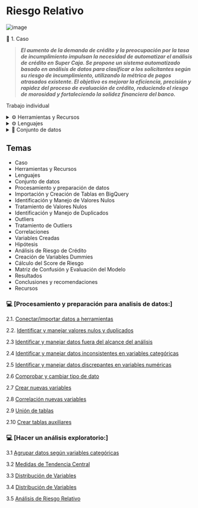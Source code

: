 # Riesgo Relativo 

![image](https://github.com/user-attachments/assets/922cdf74-97d5-42ad-ac81-3a5eb2269efc)

📝 1. Caso

>***El aumento de la demanda de crédito y la preocupación por la tasa de incumplimiento impulsan la necesidad de automatizar el análisis de crédito en Super Caja.
Se propone un sistema automatizado basado en análisis de datos para clasificar a los solicitantes según su riesgo de incumplimiento, utilizando la métrica de pagos atrasados existente.
El objetivo es mejorar la eficiencia, precisión y rapidez del proceso de evaluación de crédito, reduciendo el riesgo de morosidad y fortaleciendo la solidez financiera del banco.***

Trabajo individual

<details>
<summary> ⚙️ Herramientas y Recursos</summary>

- Google BigQuery
- Google Colab
- Google Slides
- Google Looker Studio

</details>


<details>
<summary> ⚙️ Lenguajes</summary>

- SQL / BigQuery
- Python / Google Colab.

</details>

<details>
<summary>📄 Conjunto de datos</summary>

<details>
<summary>👤 <strong>- user_info</strong></summary>

* user_id: Número de identificación del cliente (único para cada cliente)
* age: Edad del cliente
* sex: Sexo del cliente
* last_month_salary: Último salario mensual que el cliente reportó al banco
* number_dependents: Número de dependientes
</details>

<details>
<summary>💰 <strong>- loans_outstanding</strong></summary>

* loan_id: Número de identificación del préstamo (único para cada préstamo)
* user_id: Número de identificación del cliente
* loan_type: Tipo de préstamo (real estate = inmobiliario, others = otro)
</details>

<details>
<summary>📑 <strong>- loans_detail</strong></summary>

* user_id: Número de identificación del cliente
* more_90_days_overdue: Número de veces que el cliente estuvo más de 90 días vencido
* using_lines_not_secured_personal_assets: Cuánto está utilizando el cliente en relación con su límite de crédito, en líneas que no están garantizadas con bienes personales, como inmuebles y automóviles
* number_times_delayed_payment_loan_30_59_days: Número de veces que el cliente se retrasó en el pago de un préstamo (entre 30 y 59 días)
* debt_ratio: Relación entre las deudas y el patrimonio del prestatario. Ratio de deuda = Deudas / Patrimonio
* number_times_delayed_payment_loan_60_89_days: Número de veces que el cliente retrasó el pago de un préstamo (entre 60 y 89 días)
</details>

<details>
<summary>🚩 <strong>- default</strong></summary>

* user_id: Número de identificación del cliente
* default_flag: Clasificación de los clientes morosos (1 para clientes que pagan mal, 0 para clientes que pagan bien)
</details>

</details>



## Temas

* Caso
* Herramientas y Recursos
* Lenguajes
* Conjunto de datos
* Procesamiento y preparación de datos
* Importación y Creación de Tablas en BigQuery
* Identificación y Manejo de Valores Nulos
* Tratamiento de Valores Nulos
* Identificación y Manejo de Duplicados
* Outliers
* Tratamiento de Outliers
* Correlaciones
* Variables Creadas
* Hipótesis
* Análisis de Riesgo de Crédito
* Creación de Variables Dummies
* Cálculo del Score de Riesgo
* Matriz de Confusión y Evaluación del Modelo
* Resultados
* Conclusiones y recomendaciones
* Recursos



### 💻 [Procesamiento y preparación para analisis de datos:] 

2.1. [Conectar/importar datos a herramientas](https://github.com/jesolav/Riesgo_Relativo_Proyecto_3_Laboratoria-/blob/01d3cde026e2852c46698d89d54d617758d478b1/%5BProcesamiento%20y%20preparaci%C3%B3n%20para%20analisis%20de%20datos%3A/2.1%20Conectar%20e%20importar%20datos%20a%20herramientas.md)

2.2. [Identificar y manejar valores nulos y duplicados](https://github.com/jesolav/Riesgo_Relativo_Proyecto_3_Laboratoria-/blob/9997a478435d6f661f1612bc8e5ba62f3add8efa/%5BProcesamiento%20y%20preparaci%C3%B3n%20para%20analisis%20de%20datos%3A/2.2.%20Identificar%20y%20manejar%20valores%20nulos%20y%20duplicados.md)

2.3  [Identificar y manejar datos fuera del alcance del análisis](https://github.com/jesolav/Riesgo_Relativo_Proyecto_3_Laboratoria-/blob/9997a478435d6f661f1612bc8e5ba62f3add8efa/%5BProcesamiento%20y%20preparaci%C3%B3n%20para%20analisis%20de%20datos%3A/2.3%20%20Identificar%20y%20manejar%20datos%20fuera%20del%20alcance%20del%20analisis.md)

2.4  [Identificar y manejar datos inconsistentes en variables categóricas](https://github.com/jesolav/Riesgo_Relativo_Proyecto_3_Laboratoria-/blob/9997a478435d6f661f1612bc8e5ba62f3add8efa/%5BProcesamiento%20y%20preparaci%C3%B3n%20para%20analisis%20de%20datos%3A/2.3%20%20Identificar%20y%20manejar%20datos%20fuera%20del%20alcance%20del%20analisis.md)


2.5  [Identificar y manejar datos discrepantes en variables numéricas](https://github.com/jesolav/Riesgo_Relativo_Proyecto_3_Laboratoria-/blob/2248056ccccf8e898f20a3ba8365ae3b247266e4/%5BProcesamiento%20y%20preparaci%C3%B3n%20para%20analisis%20de%20datos%3A/2.5%20%20Identificar%20y%20manejar%20datos%20discrepantes%20en%20variables%20numericas.md)

2.6  [Comprobar y cambiar tipo de dato](https://github.com/jesolav/Riesgo_Relativo_Proyecto_3_Laboratoria-/blob/db3e2802fd34676861426a22990f1659774c2475/%5BProcesamiento%20y%20preparaci%C3%B3n%20para%20analisis%20de%20datos%3A/2.6%20Comprobar%20y%20cambiar%20tipo%20de%20dato.md)

2.7  [Crear nuevas variables](https://github.com/jesolav/Riesgo_Relativo_Proyecto_3_Laboratoria-/blob/f670a61a3d46c3d51bbea9dd74bd1523e8698af4/%5BProcesamiento%20y%20preparaci%C3%B3n%20para%20analisis%20de%20datos%3A/2.7%20%20Crear%20nuevas%20variables.md)

2.8  [Correlación nuevas variables](https://github.com/jesolav/Riesgo_Relativo_Proyecto_3_Laboratoria-/blob/02ff28b234a548ba4e82129ce0744ac6a28911de/%5BProcesamiento%20y%20preparaci%C3%B3n%20para%20analisis%20de%20datos%3A/2.8%20%20Correlaci%C3%B3n%20nuevas%20variables.md)

2.9  [Unión de tablas](https://github.com/jesolav/Riesgo_Relativo_Proyecto_3_Laboratoria-/blob/05b2b43bff156a5dc57bfc1c87aafcb935a91b90/%5BProcesamiento%20y%20preparaci%C3%B3n%20para%20analisis%20de%20datos%3A/2.9%20%20Uni%C3%B3n%20de%20tablas.md)

2.10  [Crear tablas auxiliares](https://github.com/jesolav/Riesgo_Relativo_Proyecto_3_Laboratoria-/blob/05b2b43bff156a5dc57bfc1c87aafcb935a91b90/%5BProcesamiento%20y%20preparaci%C3%B3n%20para%20analisis%20de%20datos%3A/rtar%20datos%20a%20herramientas.md)

### 💻 [Hacer un análisis exploratorio:] 

3.1  [Agrupar datos según variables categóricas](https://github.com/jesolav/Riesgo_Relativo_Proyecto_3_Laboratoria-/blob/92217673926d10ca511e1b80405d5804d13baa2d/Analisis%20exploratorio/3.1%20Agrupar%20datos%20segun%20variables%20categoricas.md)

3.2  [Medidas de Tendencia Central](https://github.com/jesolav/Riesgo_Relativo_Proyecto_3_Laboratoria-/blob/92217673926d10ca511e1b80405d5804d13baa2d/Analisis%20exploratorio/3.2%20Medidas%20de%20Tendencia%20Central.md)


3.3  [Distribución de Variables](https://github.com/jesolav/Riesgo_Relativo_Proyecto_3_Laboratoria-/blob/2cec995c99fabff285b2bd1de25258ba87168d95/Analisis%20exploratorio/5.%20Medidas%20Tendencia%20Central%2C%20Histograma.md)

3.4  [Distribución de Variables](https://github.com/jesolav/Riesgo_Relativo_Proyecto_3_Laboratoria-/blob/4d5d3036f57f384bed206c5938484a3c358101cd/Analisis%20exploratorio/3.4%20Correlacion%20de%20variables.md)

3.5  [Análisis de Riesgo Relativo](https://github.com/jesolav/Riesgo_Relativo_Proyecto_3_Laboratoria-/blob/746e3b28390b19fee43aef27b4536994d1bde2f2/Analisis%20exploratorio/3.5%20Analisis%20de%20riesgo%20relativo.md)



